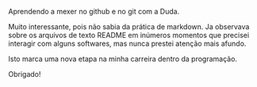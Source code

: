 Aprendendo a mexer no github e no git com a Duda.

Muito interessante, pois não sabia da prática de markdown. Ja observava sobre os arquivos de texto README em inúmeros momentos que precisei interagir com alguns softwares, mas nunca prestei atenção mais afundo.

Isto marca uma nova etapa na minha carreira dentro da programação.

Obrigado!